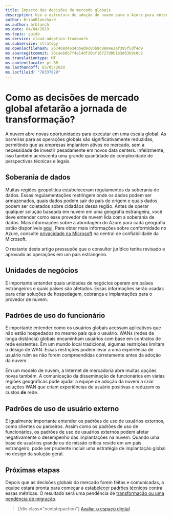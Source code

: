 ```yaml
---
title: Impacto das decisões de mercado globais
description: Use a estrutura de adoção de nuvem para o Azure para entender como decisões de mercado globais podem afetar a jornada de transformação para a nuvem.
author: BrianBlanchard
ms.author: brblanch
ms.date: 04/04/2019
ms.topic: guide
ms.service: cloud-adoption-framework
ms.subservice: strategy
ms.openlocfilehash: 267408d4634bbed9c6bb9c8884e2af395f5df4d9
ms.sourcegitcommit: 26caeb6b7f4e14df30bf16727d0b1b3d63b9c0c2
ms.translationtype: MT
ms.contentlocale: pt-BR
ms.lasthandoff: 03/05/2020
ms.locfileid: "78337829"
---
```

<!-- markdownlint-disable MD026 -->

# <a name="how-will-global-market-decisions-affect-the-transformation-journey"></a>Como as decisões de mercado global afetarão a jornada de transformação?

A nuvem abre novas oportunidades para executar em uma escala global. As barreiras para as operações globais são significativamente reduzidas, permitindo que as empresas implantem ativos no mercado, sem a necessidade de investir pesadamente em novos data centers. Infelizmente, isso também acrescenta uma grande quantidade de complexidade de perspectivas técnicas e legais.

## <a name="data-sovereignty"></a>Soberania de dados

Muitas regiões geopolítica estabeleceram regulamentos da soberania de dados. Essas regulamentações restringem onde os dados podem ser armazenados, quais dados podem sair do país de origem e quais dados podem ser coletados sobre cidadãos dessa região. Antes de operar qualquer solução baseada em nuvem em uma geografia estrangeira, você deve entender como esse provedor de nuvem lida com a soberania de dados. Mais informações sobre a abordagem do Azure para cada geografia estão disponíveis [aqui](https://azure.microsoft.com/global-infrastructure/geographies). Para obter mais informações sobre conformidade no Azure, consulte [privacidade na Microsoft](https://www.microsoft.com/trustcenter/privacy) na central de confiabilidade da Microsoft.

O restante deste artigo pressupõe que o consultor jurídico tenha revisado e aprovado as operações em um país estrangeiro.

## <a name="business-units"></a>Unidades de negócios

É importante entender quais unidades de negócios operam em países estrangeiros e quais países são afetados. Essas informações serão usadas para criar soluções de hospedagem, cobrança e implantações para o provedor de nuvem.

## <a name="employee-usage-patterns"></a>Padrões de uso do funcionário

É importante entender como os usuários globais acessam aplicativos que não estão hospedados no mesmo país que o usuário. WANs (redes de longa distância) globais encaminham usuários com base em contratos de rede existentes. Em um mundo local tradicional, algumas restrições limitam o design de WAN. Essas restrições podem levar a uma experiência de usuário ruim se não forem compreendidas corretamente antes da adoção da nuvem.

Em um modelo de nuvem, a Internet de mercadoria abre muitas opções novas também. A comunicação da disseminação de funcionários em várias regiões geográficas pode ajudar a equipe de adoção da nuvem a criar soluções WAN que criam experiências de usuário positivas e reduzem os custos **de** rede.

## <a name="external-user-usage-patterns"></a>Padrões de uso de usuário externo

É igualmente importante entender os padrões de uso de usuários externos, como clientes ou parceiros. Assim como os padrões de uso de funcionários, os padrões de uso de usuários externos podem afetar negativamente o desempenho das implantações na nuvem. Quando uma base de usuários grande ou de missão crítica reside em um país estrangeiro, pode ser prudente incluir uma estratégia de implantação global no design da solução geral.

## <a name="next-steps"></a>Próximas etapas

Depois que as decisões globais do mercado forem feitas e comunicadas, a equipe estará pronta para começar a [estabelecer padrões técnicos](../digital-estate/index.md) contra essas métricas.
O resultado será uma pendência de [transformação ou uma pendência de migração](..//migrate/migration-considerations/prerequisites/technical-complexity.md).

> [!div class="nextstepaction"]
> [Avaliar o espaço digital](../digital-estate/index.md)
